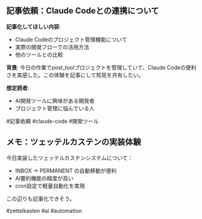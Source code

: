 ## 記事依頼：Claude Codeとの連携について

**記事化してほしい内容**:
- Claude Codeのプロジェクト管理機能について
- 実際の開発フローでの活用方法
- 他のツールとの比較

**背景**:
今日の作業でpost_toolプロジェクトを管理していて、Claude Codeの便利さを実感した。この体験を記事にして知見を共有したい。

**想定読者**: 
- AI開発ツールに興味がある開発者
- プロジェクト管理に悩んでいる人

#記事依頼 #claude-code #開発ツール

## メモ：ツェッテルカステンの実装体験

今日実装したツェッテルカステンシステムについて：
- INBOX → PERMANENT の自動移動が便利
- AI要約機能の精度が高い
- cron設定で軽量自動化を実現

この辺りも記事化できそう。

#zettelkasten #ai #automation